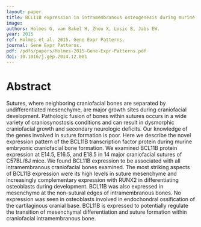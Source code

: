 ```yaml
---
layout: paper
title: BCL11B expression in intramembranous osteogenesis during murine craniofacial suture development.
image: 
authors: Holmes G, van Bakel H, Zhou X, Losic B, Jabs EW.
year: 2015
ref: Holmes et al. 2015. Gene Expr Patterns.
journal: Gene Expr Patterns.
pdf: /pdfs/papers/Holmes-2015-Gene-Expr-Patterns.pdf
doi: 10.1016/j.gep.2014.12.001
---
```


# Abstract

Sutures, where neighboring craniofacial bones are separated by undifferentiated mesenchyme, are major growth sites during craniofacial development. Pathologic fusion of bones within sutures occurs in a wide variety of craniosynostosis conditions and can result in dysmorphic craniofacial growth and secondary neurologic deficits. Our knowledge of the genes involved in suture formation is poor. Here we describe the novel expression pattern of the BCL11B transcription factor protein during murine embryonic craniofacial bone formation. We examined BCL11B protein expression at E14.5, E16.5, and E18.5 in 14 major craniofacial sutures of C57BL/6J mice. We found BCL11B expression to be associated with all intramembranous craniofacial bones examined. The most striking aspects of BCL11B expression were its high levels in suture mesenchyme and increasingly complementary expression with RUNX2 in differentiating osteoblasts during development. BCL11B was also expressed in mesenchyme at the non-sutural edges of intramembranous bones. No expression was seen in osteoblasts involved in endochondral ossification of the cartilaginous cranial base. BCL11B is expressed to potentially regulate the transition of mesenchymal differentiation and suture formation within craniofacial intramembranous bone.